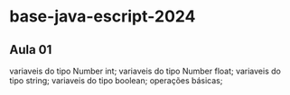 # base-java-escript-2024
## Aula 01
variaveis do tipo Number int;
variaveis do tipo Number float;
variaveis do tipo string;
variaveis do tipo boolean;
operações básicas;
